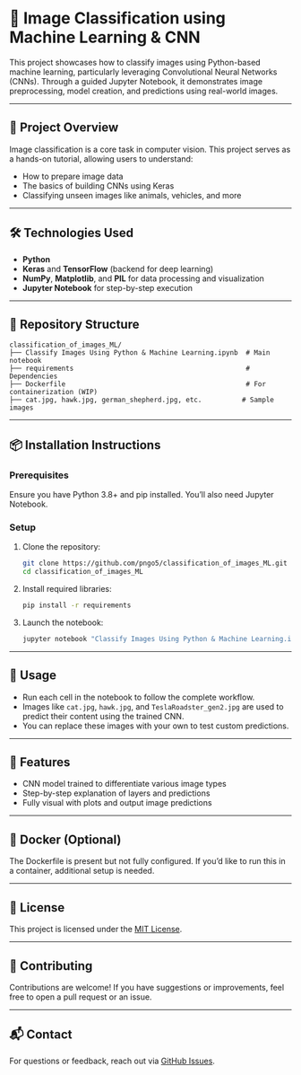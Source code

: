 # 🧠 Image Classification using Machine Learning & CNN

This project showcases how to classify images using Python-based machine learning, particularly leveraging Convolutional Neural Networks (CNNs). Through a guided Jupyter Notebook, it demonstrates image preprocessing, model creation, and predictions using real-world images.

---

## 🚀 Project Overview

Image classification is a core task in computer vision. This project serves as a hands-on tutorial, allowing users to understand:

- How to prepare image data
- The basics of building CNNs using Keras
- Classifying unseen images like animals, vehicles, and more

---

## 🛠️ Technologies Used

- **Python**
- **Keras** and **TensorFlow** (backend for deep learning)
- **NumPy**, **Matplotlib**, and **PIL** for data processing and visualization
- **Jupyter Notebook** for step-by-step execution

---

## 📁 Repository Structure

```
classification_of_images_ML/
├── Classify Images Using Python & Machine Learning.ipynb  # Main notebook
├── requirements                                           # Dependencies
├── Dockerfile                                             # For containerization (WIP)
├── cat.jpg, hawk.jpg, german_shepherd.jpg, etc.          # Sample images
```

---

## 📦 Installation Instructions

### Prerequisites

Ensure you have Python 3.8+ and pip installed. You’ll also need Jupyter Notebook.

### Setup

1. Clone the repository:
   ```bash
   git clone https://github.com/pngo5/classification_of_images_ML.git
   cd classification_of_images_ML
   ```

2. Install required libraries:
   ```bash
   pip install -r requirements
   ```

3. Launch the notebook:
   ```bash
   jupyter notebook "Classify Images Using Python & Machine Learning.ipynb"
   ```

---

## 🧪 Usage

- Run each cell in the notebook to follow the complete workflow.
- Images like `cat.jpg`, `hawk.jpg`, and `TeslaRoadster_gen2.jpg` are used to predict their content using the trained CNN.
- You can replace these images with your own to test custom predictions.

---

## 🧰 Features

- CNN model trained to differentiate various image types
- Step-by-step explanation of layers and predictions
- Fully visual with plots and output image predictions

---

## 🐳 Docker (Optional)

The Dockerfile is present but not fully configured. If you’d like to run this in a container, additional setup is needed.

---

## 📄 License

This project is licensed under the [MIT License](LICENSE).

---

## 🤝 Contributing

Contributions are welcome! If you have suggestions or improvements, feel free to open a pull request or an issue.

---

## 📬 Contact

For questions or feedback, reach out via [GitHub Issues](https://github.com/pngo5/classification_of_images_ML/issues).

